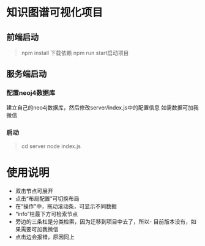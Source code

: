 # 知识图谱可视化项目
## 前端启动
> npm install 下载依赖
npm run start启动项目

## 服务端启动
### 配置neoj4数据库
建立自己的neo4j数据库，然后修改server/index.js中的配置信息 如需数据可加我微信
### 启动
> cd server
node index.js

# 使用说明
- 双击节点可展开
- 点击“布局配置”可切换布局
- 在“操作”中，拖动滚动条，可显示不同数据
- “info”栏最下方可检索节点
- 旁边的三条杠是分类检索，因为迁移到项目中去了，所以- 目前版本没有，如果需要可加我微信
- 点击边会报错，原因同上
